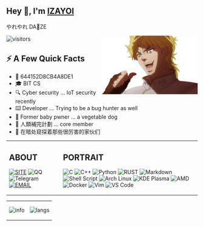 <h2>Hey 👋, I'm <a href="https://izayoi.cn/">IZAYOI</a></h2>
<p>やれやれ DA🌟ZE</p> <img src="https://visitor-badge.glitch.me/badge?page_id=IZAY01.IZAY01" alt="visitors">
<img align="right" width="50%" src="https://raw.githubusercontent.com/IZAY01/IZAY01/main/img/dio.png" />
<h2>⚡️ A Few Quick Facts</h2>
<ul>
<li>🔑 644152D8CB4A8DE1</li>
<li>🎓 BIT CS</li>
<li>🔍 Cyber security ... IoT security recently</li>
<li>⌨️ Developer ... Trying to be a bug hunter as well</li>
<li>👾 Former baby pwner ... a vegetable dog</li>
<li>🚷 人類補完計劃 ... core member</li>
<li>👀 在暗处窥探着那些很厉害的家伙们</li>
</ul>

<div align="center">
  
<table border="0">
<tr>
<td>
  
## ABOUT

[![SITE](https://img.shields.io/badge/site-izayoi.cn-blueviolet?style=for-the-badge&logo=vercel&color=000000)][site]
![QQ](https://img.shields.io/badge/QQ-1906826229-blueviolet?style=for-the-badge&logo=tencent%20qq&color=4fc3f7)
![Telegram](https://img.shields.io/badge/Telegram-IZAY01-blueviolet?style=for-the-badge&logo=telegram&color=81d4fa)
[![EMAIL](https://img.shields.io/badge/email-izayoint0x80@gmail.com-blueviolet?style=for-the-badge&logo=gmail&color=d14836)][email]

</td>
<td>

## PORTRAIT

![C](https://img.shields.io/badge/C-a8b9cc.svg?&style=for-the-badge&logo=c&logoColor=black)
![C++](https://img.shields.io/badge/c++-%2300599C.svg?&style=for-the-badge&logo=c%2b%2b&logoColor=white)
![Python](https://img.shields.io/badge/python-%233776AB.svg?&style=for-the-badge&logo=python&logoColor=white)
![RUST](https://img.shields.io/badge/rust-%23000000.svg?&style=for-the-badge&logo=rust&logoColor=white)
![Markdown](https://img.shields.io/badge/markdown-48ac98.svg?&style=for-the-badge&logo=markdown&logoColor=white)
![Shell Script](https://img.shields.io/badge/shell_script%20-5d87bf.svg?&style=for-the-badge&logo=gnu-bash&logoColor=white)
![Arch Linux](https://img.shields.io/badge/Arch%20Linux-%231793D1.svg?&style=for-the-badge&logo=arch-linux&logoColor=white)
![KDE Plasma](https://img.shields.io/badge/KDE%20Plasma-%231793D1.svg?&style=for-the-badge&logo=kde&logoColor=white)
![AMD](https://img.shields.io/badge/AMD%20yes!-ed1c24.svg?&style=for-the-badge&logo=amd&logoColor=white)
![Docker](https://img.shields.io/badge/Docker-%232496ED.svg?&style=for-the-badge&logo=docker&logoColor=white)
![Vim](https://img.shields.io/badge/Vim-019733.svg?&style=for-the-badge&logo=vim&logoColor=white)
![VS Code](https://img.shields.io/badge/VS%20Code-%23007ACC.svg?&style=for-the-badge&logo=visual-studio-code&logoColor=white)

</td>
</tr>
</table>

<table border="0">
<tr>
<td>

![info](https://github-readme-stats.vercel.app/api?username=IZAY01&show_icons=true&count_private=true&hide=prs&theme=dark)

</td>
<td>

![langs](https://github-readme-stats.vercel.app/api/top-langs/?username=IZAY01&theme=dark&layout=compact)

</td>
</table>

<div/>


[email]: mailto:izayoint0x80@gmail.com
[site]: https://izayoi.cn
[zhihu]: https://www.zhihu.com/people/izay01
[bilibili]: https://space.bilibili.com/210892014
